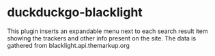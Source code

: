 # duckduckgo-blacklight
This plugin inserts an expandable menu next to each search result item showing the trackers and other info present on the site. The data is gathered from blacklight.api.themarkup.org
